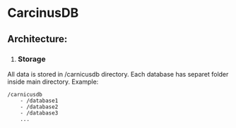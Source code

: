 # CarcinusDB

## Architecture:

1. ### Storage

All data is stored in /carnicusdb directory. Each database has separet folder inside main directory.
Example:

```
/carnicusdb
    - /database1
    - /database2
    - /database3
    ... 
```
